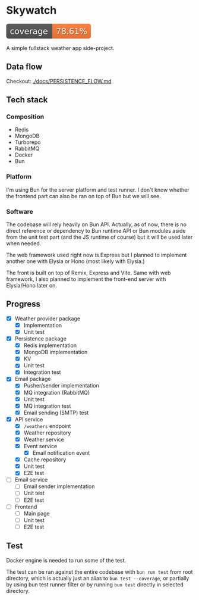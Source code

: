 # Skywatch

![coverage-badge](./assets/coverage.svg)

A simple fullstack weather app side-project.

## Data flow

Checkout: [./docs/PERSISTENCE_FLOW.md](./docs/PERSISTENCE_FLOW.md)

## Tech stack

### Composition

  - Redis
  - MongoDB
  - Turborepo
  - RabbitMQ
  - Docker
  - Bun

### Platform

I'm using Bun for the server platform and test runner. I don't know whether the frontend
part can also be ran on top of Bun but we will see.

### Software

The codebase will rely heavily on Bun API. Actually, as of now, there is no direct reference or dependency to Bun runtime API
or Bun modules aside from the unit test part (and the JS runtime of course) but it will be used later when needed.

The web framework used right now is Express but I planned to implement another one with Elysia or Hono (most likely with
Elysia.)

The front is built on top of Remix, Express and Vite. Same with web framework, I also planned to implement the 
front-end server with Elysia/Hono later on.

## Progress

- [x] Weather provider package
  - [x] Implementation
  - [x] Unit test
- [x] Persistence package
  - [x] Redis implementation
  - [x] MongoDB implementation
  - [x] KV
  - [x] Unit test
  - [x] Integration test
- [x] Email package
  - [x] Pusher/sender implementation
  - [x] MQ integration (RabbitMQ)
  - [x] Unit test
  - [x] MQ integration test
  - [x] Email sending (SMTP) test
- [x] API service
  - [x] `/weathers` endpoint
  - [x] Weather repository
  - [x] Weather service
  - [x] Event service
    - [x] Email notification event
  - [x] Cache repository
  - [x] Unit test
  - [x] E2E test
- [ ] Email service
  - [ ] Email sender implementation
  - [ ] Unit test
  - [ ] E2E test
- [ ] Frontend
  - [ ] Main page
  - [ ] Unit test
  - [ ] E2E test

## Test

Docker engine is needed to run some of the test.

The test can be ran against the entire codebase with `bun run test` from root directory, which is actually just an alias to `bun test --coverage`, 
or partially by using bun test runner filter or by running `bun test` directly in selected directory.